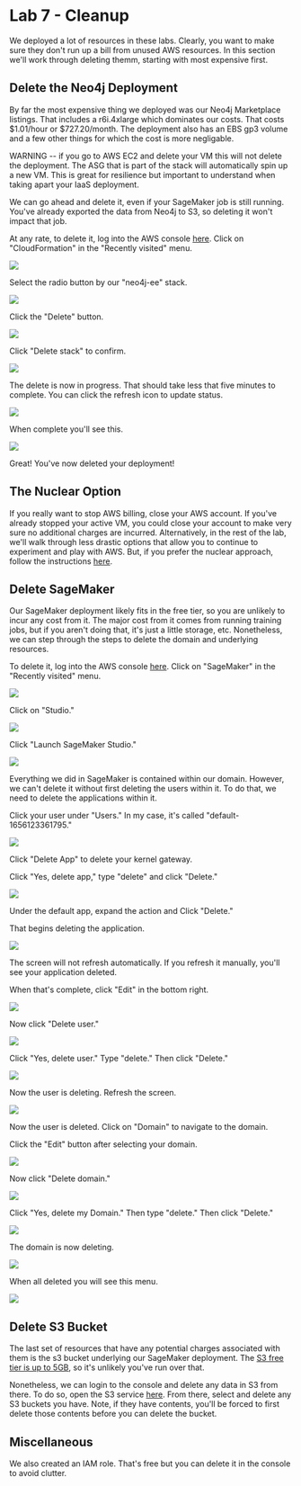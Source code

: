 # Lab 7 - Cleanup
We deployed a lot of resources in these labs.  Clearly, you want to make sure they don't run up a bill from unused AWS resources.  In this section we'll work through deleting themm, starting with most expensive first.

## Delete the Neo4j Deployment
By far the most expensive thing we deployed was our Neo4j Marketplace listings.  That includes a r6i.4xlarge which dominates our costs.  That costs $1.01/hour or $727.20/month.  The deployment also has an EBS gp3 volume and a few other things for which the cost is more negligable.

WARNING -- if you go to AWS EC2 and delete your VM this will not delete the deployment.  The ASG that is part of the stack will automatically spin up a new VM.  This is great for resilience but important to understand when taking apart your IaaS deployment.

We can go ahead and delete it, even if your SageMaker job is still running.  You've already exported the data from Neo4j to S3, so deleting it won't impact that job.

At any rate, to delete it, log into the AWS console [here](https://console.aws.amazon.com/).  Click on "CloudFormation" in the "Recently visited" menu.

![](images/01-console.png)

Select the radio button by our "neo4j-ee" stack.

![](images/02-stack.png)

Click the "Delete" button.

![](images/03-stack.png)

Click "Delete stack" to confirm.

![](images/04-stack.png)

The delete is now in progress.  That should take less that five minutes to complete.  You can click the refresh icon to update status.

![](images/05-inprogress.png)

When complete you'll see this.

![](images/06-complete.png)

Great!  You've now deleted your deployment!

## The Nuclear Option
If you really want to stop AWS billing, close your AWS account.  If you've already stopped your active VM, you could close your account to make very sure no additional charges are incurred.  Alternatively, in the rest of the lab, we'll walk through less drastic options that allow you to continue to experiment and play with AWS.  But, if you prefer the nuclear approach, follow the instructions [here](https://aws.amazon.com/premiumsupport/knowledge-center/close-aws-account/).

## Delete SageMaker
Our SageMaker deployment likely fits in the free tier, so you are unlikely to incur any cost from it.  The major cost from it comes from running training jobs, but if you aren't doing that, it's just a little storage, etc.  Nonetheless, we can step through the steps to delete the domain and underlying resources.

To delete it, log into the AWS console [here](https://console.aws.amazon.com/).  Click on "SageMaker" in the "Recently visited" menu.

![](images/07-console.png)

Click on "Studio."

![](images/08-sagemaker.png)

Click "Launch SageMaker Studio."

![](images/09-studio.png)

Everything we did in SageMaker is contained within our domain.  However, we can't delete it without first deleting the users within it.  To do that, we need to delete the applications within it.

Click your user under "Users."  In my case, it's called "default-1656123361795."

![](images/10-studio-v2.png)

Click "Delete App" to delete your kernel gateway.

Click "Yes, delete app," type "delete" and click "Delete."

![](images/12-confirm.png)

Under the default app, expand the action and Click "Delete."

That begins deleting the application.

![](images/16-deleting.png)

The screen will not refresh automatically.  If you refresh it manually, you'll see your application deleted.

When that's complete, click "Edit" in the bottom right.

![](images/17-deleted.png)

Now click "Delete user."

![](images/18-edit.png)

Click "Yes, delete user."  Type "delete."  Then click "Delete."

![](images/19-delete.png)

Now the user is deleting.  Refresh the screen.

![](images/20-deleteuser.png)

Now the user is deleted.  Click on "Domain" to navigate to the domain.


Click the "Edit" button after selecting your domain.

![](images/21-domain-edit.png)

Now click "Delete domain."

![](images/23-domain.png)

Click "Yes, delete my Domain."  Then type "delete."  Then click "Delete."

![](images/24-delete.png)

The domain is now deleting.

![](images/25-deleting-v2.png)

When all deleted you will see this menu.

![](images/26-deleted-v2.png)

## Delete S3 Bucket
The last set of resources that have any potential charges associated with them is the s3 bucket underlying our SageMaker deployment.  The [S3 free tier is up to 5GB](https://aws.amazon.com/pm/serv-s3), so it's unlikely you've run over that.

Nonetheless, we can login to the console and delete any data in S3 from there.  To do so, open the S3 service [here](https://s3.console.aws.amazon.com/s3/buckets).  From there, select and delete any S3 buckets you have.  Note, if they have contents, you'll be forced to first delete those contents before you can delete the bucket.

## Miscellaneous
We also created an IAM role.  That's free but you can delete it in the console to avoid clutter.
